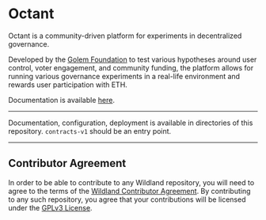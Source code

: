 # Octant

Octant is a community-driven platform for experiments in decentralized governance.

Developed by the [Golem Foundation](https://golem.foundation/) to test various hypotheses around user control, voter engagement, and community funding, the platform allows for running various governance experiments in a real-life environment and rewards user participation with ETH.

Documentation is available [here](https://docs.octant.app/).

---

Documentation, configuration, deployment is available in directories of this repository. `contracts-v1` should be an entry point.

---

## Contributor Agreement

In order to be able to contribute to any Wildland repository, you will need to agree to the terms of the [Wildland Contributor Agreement](https://docs.wildland.io/contributor-agreement.html). By contributing to any such repository, you agree that your contributions will be licensed under the [GPLv3 License](https://gitlab.com/wildland/governance/octant/-/blob/master/LICENSE).
